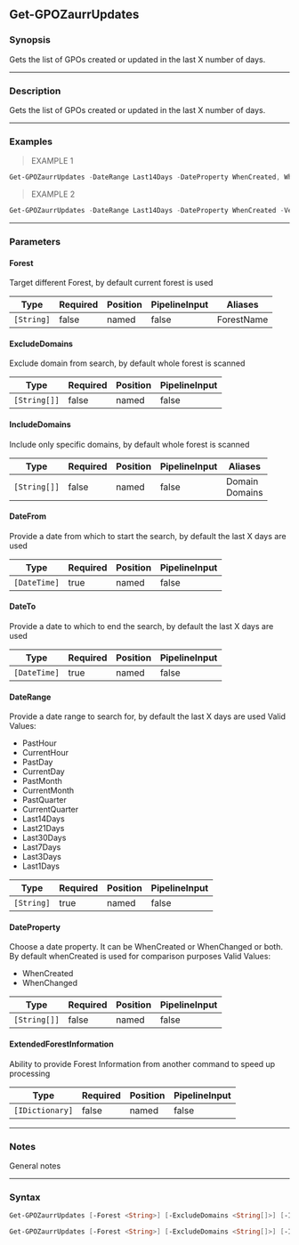 Get-GPOZaurrUpdates
-------------------

### Synopsis
Gets the list of GPOs created or updated in the last X number of days.

---

### Description

Gets the list of GPOs created or updated in the last X number of days.

---

### Examples
> EXAMPLE 1

```PowerShell
Get-GPOZaurrUpdates -DateRange Last14Days -DateProperty WhenCreated, WhenChanged -Verbose -IncludeDomains 'ad.evotec.pl' | Format-List
```
> EXAMPLE 2

```PowerShell
Get-GPOZaurrUpdates -DateRange Last14Days -DateProperty WhenCreated -Verbose | Format-Table
```

---

### Parameters
#### **Forest**
Target different Forest, by default current forest is used

|Type      |Required|Position|PipelineInput|Aliases   |
|----------|--------|--------|-------------|----------|
|`[String]`|false   |named   |false        |ForestName|

#### **ExcludeDomains**
Exclude domain from search, by default whole forest is scanned

|Type        |Required|Position|PipelineInput|
|------------|--------|--------|-------------|
|`[String[]]`|false   |named   |false        |

#### **IncludeDomains**
Include only specific domains, by default whole forest is scanned

|Type        |Required|Position|PipelineInput|Aliases           |
|------------|--------|--------|-------------|------------------|
|`[String[]]`|false   |named   |false        |Domain<br/>Domains|

#### **DateFrom**
Provide a date from which to start the search, by default the last X days are used

|Type        |Required|Position|PipelineInput|
|------------|--------|--------|-------------|
|`[DateTime]`|true    |named   |false        |

#### **DateTo**
Provide a date to which to end the search, by default the last X days are used

|Type        |Required|Position|PipelineInput|
|------------|--------|--------|-------------|
|`[DateTime]`|true    |named   |false        |

#### **DateRange**
Provide a date range to search for, by default the last X days are used
Valid Values:

* PastHour
* CurrentHour
* PastDay
* CurrentDay
* PastMonth
* CurrentMonth
* PastQuarter
* CurrentQuarter
* Last14Days
* Last21Days
* Last30Days
* Last7Days
* Last3Days
* Last1Days

|Type      |Required|Position|PipelineInput|
|----------|--------|--------|-------------|
|`[String]`|true    |named   |false        |

#### **DateProperty**
Choose a date property. It can be WhenCreated or WhenChanged or both. By default whenCreated is used for comparison purposes
Valid Values:

* WhenCreated
* WhenChanged

|Type        |Required|Position|PipelineInput|
|------------|--------|--------|-------------|
|`[String[]]`|false   |named   |false        |

#### **ExtendedForestInformation**
Ability to provide Forest Information from another command to speed up processing

|Type           |Required|Position|PipelineInput|
|---------------|--------|--------|-------------|
|`[IDictionary]`|false   |named   |false        |

---

### Notes
General notes

---

### Syntax
```PowerShell
Get-GPOZaurrUpdates [-Forest <String>] [-ExcludeDomains <String[]>] [-IncludeDomains <String[]>] -DateRange <String> [-DateProperty <String[]>] [-ExtendedForestInformation <IDictionary>] [<CommonParameters>]
```
```PowerShell
Get-GPOZaurrUpdates [-Forest <String>] [-ExcludeDomains <String[]>] [-IncludeDomains <String[]>] -DateFrom <DateTime> -DateTo <DateTime> [-DateProperty <String[]>] [-ExtendedForestInformation <IDictionary>] [<CommonParameters>]
```
